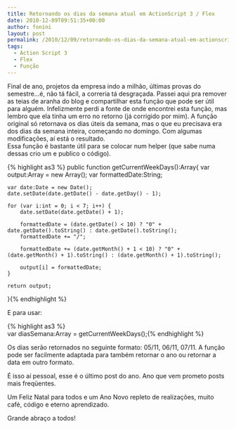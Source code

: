 ```yaml
---
title: Retornando os dias da semana atual em ActionScript 3 / Flex
date: 2010-12-09T09:51:35+00:00
author: fonini
layout: post
permalink: /2010/12/09/retornando-os-dias-da-semana-atual-em-actionscript-3-flex/
tags:
  - Action Script 3
  - Flex
  - Função
---
```

Final de ano, projetos da empresa indo a milhão, últimas provas do semestre...é, não tá fácil, a correria tá desgraçada. Passei aqui pra remover as teias de aranha do blog e compartilhar esta função que pode ser útil para alguém. Infelizmente perdi a fonte de onde encontrei esta função, mas lembro que ela tinha um erro no retorno (já corrigido por mim). A função original só retornava os dias úteis da semana, mas o que eu precisava era dos dias da semana inteira, começando no domingo. Com algumas modificações, aí está o resultado.  
Essa função é bastante útil para se colocar num helper (que sabe numa dessas crio um e publico o código).



{% highlight as3 %}
public function getCurrentWeekDays():Array{
	var output:Array = new Array();
	var formattedDate:String;

	var date:Date = new Date();
	date.setDate(date.getDate() - date.getDay() - 1);

	for (var i:int = 0; i < 7; i++) {
		date.setDate(date.getDate() + 1);

		formattedDate = (date.getDate() < 10) ? "0" + date.getDate().toString() : date.getDate().toString();
		formattedDate += "/";

		formattedDate += (date.getMonth() + 1 < 10) ? "0" + (date.getMonth() + 1).toString() : (date.getMonth() + 1).toString();

		output[i] = formattedDate;
	}

	return output;  
}{% endhighlight %}

E para usar:

{% highlight as3 %}  
var diasSemana:Array = getCurrentWeekDays();{% endhighlight %}

Os dias serão retornados no seguinte formato: 05/11, 06/11, 07/11. A função pode ser facilmente adaptada para também retornar o ano ou retornar a data em outro formato.

É isso aí pessoal, esse é o último post do ano. Ano que vem prometo posts mais freqüentes.
  
Um Feliz Natal para todos e um Ano Novo repleto de realizações, muito café, código e eterno aprendizado.

Grande abraço a todos!